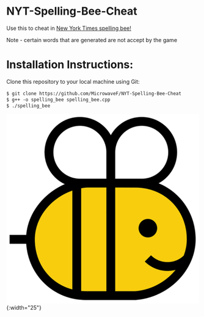 # NYT-Spelling-Bee-Cheat
Use this to cheat in [New York Times spelling bee!](https://www.nytimes.com/puzzles/spelling-bee)

Note - certain words that are generated are not accept by the game


# Installation Instructions:

Clone this repository to your local machine using Git:
```shell
$ git clone https://github.com/MicrowaveF/NYT-Spelling-Bee-Cheat
$ g++ -o spelling_bee spelling_bee.cpp
$ ./spelling_bee
```

![Logo](logo.png){:width="25"}
